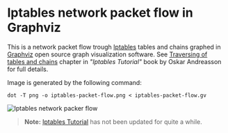 # Iptables network packet flow in Graphviz

This is a network packet flow trough [Iptables][1] tables and chains graphed in
[Graphviz][2] open source graph visualization software. See
[Traversing of tables and chains][3] chapter in *"Iptables Tutorial"*
book by Oskar Andreasson for full details.

Image is generated by the following command:

```dot -T png -o iptables-packet-flow.png < iptables-packet-flow.gv```

![Iptables network packer flow](iptables-packet-flow.png)

> **Note:**  [Iptables Tutorial][4] has not been updated for quite a while.

[1]: https://netfilter.org/projects/iptables/index.html "Iptables project"
[2]: https://graphviz.gitlab.io "Graphviz – open source graph visualization software"
[3]: https://www.frozentux.net/iptables-tutorial/iptables-tutorial.html#TRAVERSINGOFTABLES "Iptables: Traversing of tables and chains"
[4]: https://www.frozentux.net/iptables-tutorial/iptables-tutorial.html "Iptables Tutorial book by Oskar Andreasson"
